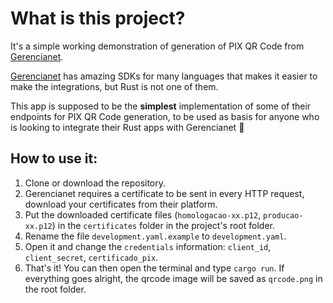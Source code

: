 # What is this project?
It's a simple working demonstration of generation of PIX QR Code from [Gerencianet](https://gerencianet.com.br/).
 
[Gerencianet](https://dev.gerencianet.com.br/docs) has amazing SDKs for many languages that makes it easier to make the integrations, but Rust is not one of them.
 
This app is supposed to be the **simplest** implementation of some of their endpoints for PIX QR Code generation, to be used as basis for anyone who is looking to integrate their Rust apps with Gerencianet 🙂

## How to use it:
  
1. Clone or download the repository.
2. Gerencianet requires a certificate to be sent in every HTTP request, download your certificates from their platform.
3. Put the downloaded certificate files (`homologacao-xx.p12`, `producao-xx.p12`) in the `certificates` folder in the project's root folder.
4. Rename the file `development.yaml.example` to `development.yaml`.
5. Open it and change the `credentials` information: `client_id`, `client_secret`, `certificado_pix`.
6. That's it! You can then open the terminal and type `cargo run`. If everything goes alright, the qrcode image will be saved as `qrcode.png` in the root folder.
